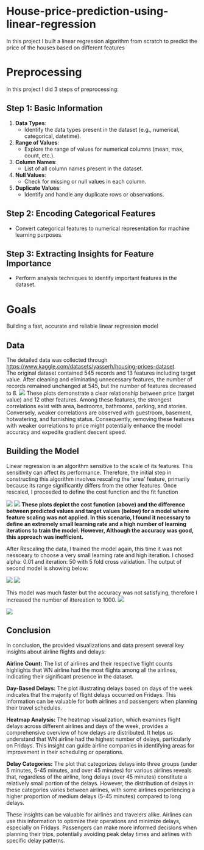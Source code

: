# House-price-prediction-using-linear-regression
In this project I built a linear regression algorithm from scratch to predict the price of the houses based on different features

# Preprocessing
In this project I did 3 steps of preprocessing:
## Step 1: Basic Information
1. **Data Types**:
   - Identify the data types present in the dataset (e.g., numerical, categorical, datetime).
2. **Range of Values**:
   - Explore the range of values for numerical columns (mean, max, count, etc.).
3. **Column Names**:
   - List of all column names present in the dataset.
4. **Null Values**:
   - Check for missing or null values in each column.
5. **Duplicate Values**:
   - Identify and handle any duplicate rows or observations.

## Step 2: Encoding Categorical Features
- Convert categorical features to numerical representation for machine learning purposes.

## Step 3: Extracting Insights for Feature Importance
- Perform analysis techniques to identify important features in the dataset.


# Goals
Building a fast, accurate and reliable linear regression model 

## Data
The detailed data was collected through https://www.kaggle.com/datasets/yasserh/housing-prices-dataset.
<br> The original dataset contained 545 records and 13 features including target value. After cleaning and eliminating unnecessary features, the number of records remained unchanged at 545, but the number of features decreased to 8.
<img src="./Assets/relation.png" style="max-width: 540px"/>
These plots demonstrate a clear relationship between price (target value) and 12 other features. Among these features, the strongest correlations exist with area, bedrooms, bathrooms, parking, and stories. Conversely, weaker correlations are observed with guestroom, basement, hotwatering, and furnishing status. Consequently, removing these features with weaker correlations to price might potentially enhance the model accuracy and expedite gradient descent speed.

## Building the Model
Linear regression is an algorithm sensitive to the scale of its features. This sensitivity can affect its performance. Therefore, the initial step in constructing this algorithm involves rescaling the 'area' feature, primarily because its range significantly differs from the other features. Once rescaled, I proceeded to define the cost function and the fit function

  <img src="./Assets/cost_no rescale.png"  />
 
  <img src="./Assets/predict no rescale.png" /> 
<b>These plots depict the cost function (above) and the difference between predicted values and target values (below) for a model where feature scaling was not applied. In this scenario, I found it necessary to define an extremely small learning rate and a high number of learning iterations to train the model. However, Although the accuracy was good, this approach was inefficient.</b>

After Rescaling the data, I trained the model again, this time it was not nessceary to choose a very small learning rate and high iteration. I chosed alpha: 0.01 and iteration: 50 with 5 fold cross validation. The output of second model is showing below:

  <img src="./Assets/cost_iterations = 20alpha0.01,fold10.png"  />
 
  <img src="./Assets/predict_iterations = 20 alpha0.01,fold10.png" /> 

  This model was much faster but the accuracy was not satisfying, therefore I increased the number of ittereation to 1000.
    <img src="./Assets/cost_iterations = 1000alpha0.01,fold10.png"  />
 
  <img src="./Assets/predict_iterations = 1000 alpha0.01,fold10.png" /> 

## Conclusion
In conclusion, the provided visualizations and data present several key insights about airline flights and delays:

**Airline Count:** The list of airlines and their respective flight counts highlights that WN airline had the most flights among all the airlines, indicating their significant presence in the dataset.

**Day-Based Delays:** The plot illustrating delays based on days of the week indicates that the majority of flight delays occurred on Fridays. This information can be valuable for both airlines and passengers when planning their travel schedules.

**Heatmap Analysis:** The heatmap visualization, which examines flight delays across different airlines and days of the week, provides a comprehensive overview of how delays are distributed. It helps us understand that WN airline had the highest number of delays, particularly on Fridays. This insight can guide airline companies in identifying areas for improvement in their scheduling or operations.

**Delay Categories:** The plot that categorizes delays into three groups (under 5 minutes, 5-45 minutes, and over 45 minutes) for various airlines reveals that, regardless of the airline, long delays (over 45 minutes) constitute a relatively small portion of the delays. However, the distribution of delays in these categories varies between airlines, with some airlines experiencing a higher proportion of medium delays (5-45 minutes) compared to long delays.

These insights can be valuable for airlines and travelers alike. Airlines can use this information to optimize their operations and minimize delays, especially on Fridays. Passengers can make more informed decisions when planning their trips, potentially avoiding peak delay times and airlines with specific delay patterns.

